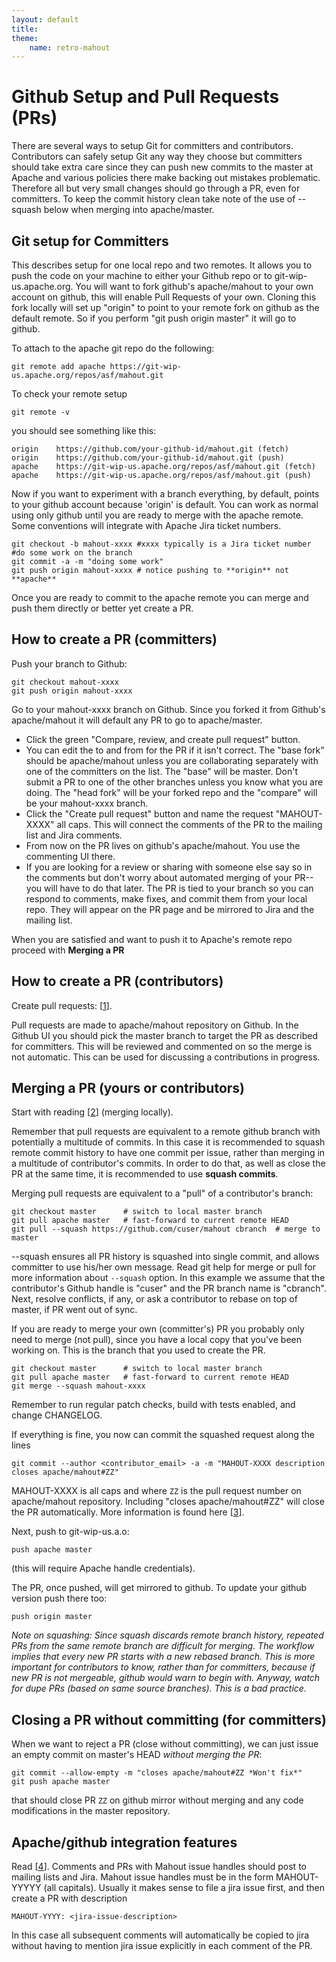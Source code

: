 ```yaml
---
layout: default
title:
theme:
    name: retro-mahout
---
```


# Github Setup and Pull Requests (PRs) #

There are several ways to setup Git for committers and contributors. Contributors can safely setup 
Git any way they choose but committers should take extra care since they can push new commits to the master at 
Apache and various policies there make backing out mistakes problematic. Therefore all but very small changes should 
go through a PR, even for committers. To keep the commit history clean take note of the use of --squash below
when merging into apache/master.

## Git setup for Committers

This describes setup for one local repo and two remotes. It allows you to push the code on your machine to either your Github repo or to git-wip-us.apache.org. 
You will want to fork github's apache/mahout to your own account on github, this will enable Pull Requests of your own. 
Cloning this fork locally will set up "origin" to point to your remote fork on github as the default remote. 
So if you perform "git push origin master" it will go to github.

To attach to the apache git repo do the following:

    git remote add apache https://git-wip-us.apache.org/repos/asf/mahout.git

To check your remote setup

    git remote -v

you should see something like this:

    origin    https://github.com/your-github-id/mahout.git (fetch)
    origin    https://github.com/your-github-id/mahout.git (push)
    apache    https://git-wip-us.apache.org/repos/asf/mahout.git (fetch)
    apache    https://git-wip-us.apache.org/repos/asf/mahout.git (push)

Now if you want to experiment with a branch everything, by default, points to your github account because 'origin' is default. You can work as normal using only github until you are ready to merge with the apache remote. Some conventions will integrate with Apache Jira ticket numbers.

    git checkout -b mahout-xxxx #xxxx typically is a Jira ticket number
    #do some work on the branch
    git commit -a -m "doing some work"
    git push origin mahout-xxxx # notice pushing to **origin** not **apache**

Once you are ready to commit to the apache remote you can merge and push them directly or better yet create a PR. 

## How to create a PR (committers)

Push your branch to Github:

    git checkout mahout-xxxx
    git push origin mahout-xxxx

Go to your mahout-xxxx branch on Github. Since you forked it from Github's apache/mahout it will default
any PR to go to apache/master. 

* Click the green "Compare, review, and create pull request" button. 
* You can edit the to and from for the PR if it isn't correct. The "base fork" should be apache/mahout unless you are collaborating 
separately with one of the committers on the list. The "base" will be master. Don't submit a PR to one of the other 
branches unless you know what you are doing. The "head fork" will be your forked repo and the "compare" will be 
your mahout-xxxx branch. 
* Click the "Create pull request" button and name the request "MAHOUT-XXXX" all caps. 
This will connect the comments of the PR to the mailing list and Jira comments.
* From now on the PR lives on github's apache/mahout. You use the commenting UI there.  
* If you are looking for a review or sharing with someone else say so in the comments but don't worry about 
automated merging of your PR--you will have to do that later. The PR is tied to your branch so you can respond to 
comments, make fixes, and commit them from your local repo. They will appear on the PR page and be mirrored to Jira 
and the mailing list. 

When you are satisfied and want to push it to Apache's remote repo proceed with **Merging a PR**

## How to create a PR (contributors)

Create pull requests: \[[1]\]. 

Pull requests are made to apache/mahout repository on Github. In the Github UI you should pick the master 
branch to target the PR as described for committers. This will be reviewed and commented on so the merge is 
not automatic. This can be used for discussing a contributions in progress.

## Merging a PR (yours or contributors) 

Start with reading \[[2]\] (merging locally). 

Remember that pull requests are equivalent to a remote github branch with potentially a multitude of commits. 
In this case it is recommended to squash remote commit history to have one commit per issue, rather 
than merging in a multitude of contributor's commits. In order to do that, as well as close the PR at the 
same time, it is recommended to use **squash commits**.

Merging pull requests are equivalent to a "pull" of a contributor's branch:

    git checkout master      # switch to local master branch
    git pull apache master   # fast-forward to current remote HEAD
    git pull --squash https://github.com/cuser/mahout cbranch  # merge to master 

--squash ensures all PR history is squashed into single commit, and allows committer to use his/her own
message. Read git help for merge or pull for more information about `--squash` option. In this example we 
assume that the contributor's Github handle is "cuser" and the PR branch name is "cbranch". 
Next, resolve conflicts, if any, or ask a contributor to rebase on top of master, if PR went out of sync.

If you are ready to merge your own (committer's) PR you probably only need to merge (not pull), since you have a local copy 
that you've been working on. This is the branch that you used to create the PR.

    git checkout master      # switch to local master branch
    git pull apache master   # fast-forward to current remote HEAD
    git merge --squash mahout-xxxx

Remember to run regular patch checks, build with tests enabled, and change CHANGELOG.

If everything is fine, you now can commit the squashed request along the lines

    git commit --author <contributor_email> -a -m "MAHOUT-XXXX description closes apache/mahout#ZZ"

MAHOUT-XXXX is all caps and where `ZZ` is the pull request number on apache/mahout repository. Including 
"closes apache/mahout#ZZ" will close the PR automatically. More information is found here \[[3]\].

Next, push to git-wip-us.a.o:

    push apache master

(this will require Apache handle credentials).

The PR, once pushed, will get mirrored to github. To update your github version push there too:

    push origin master

*Note on squashing: Since squash discards remote branch history, repeated PRs from the same remote branch are 
difficult for merging. The workflow implies that every new PR starts with a new rebased branch. This is more 
important for contributors to know, rather than for committers, because if new PR is not mergeable, github
would warn to begin with. Anyway, watch for dupe PRs (based on same source branches). This is a bad practice.*
     
## Closing a PR without committing (for committers)

When we want to reject a PR (close without committing), we can just issue an empty commit on master's HEAD 
*without merging the PR*: 

    git commit --allow-empty -m "closes apache/mahout#ZZ *Won't fix*"
    git push apache master

that should close PR `ZZ` on github mirror without merging and any code modifications in the master repository.

## Apache/github integration features 

Read \[[4]\]. Comments and PRs with Mahout issue handles should post to mailing lists and Jira.
Mahout issue handles must be in the form MAHOUT-YYYYY (all capitals). Usually it makes sense to 
file a jira issue first, and then create a PR with description 
    
    MAHOUT-YYYY: <jira-issue-description>


In this case all subsequent comments will automatically be copied to jira without having to mention 
jira issue explicitly in each comment of the PR.


[1]: https://help.github.com/articles/creating-a-pull-request
[2]: https://help.github.com/articles/merging-a-pull-request#merging-locally
[3]: https://help.github.com/articles/closing-issues-via-commit-messages
[4]: https://blogs.apache.org/infra/entry/improved_integration_between_apache_and
